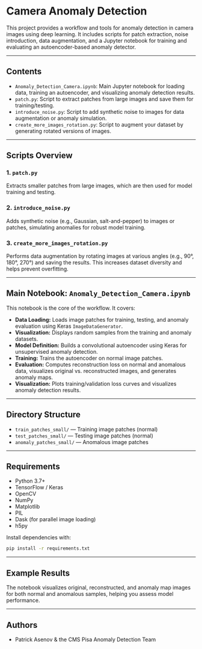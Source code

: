 # Camera Anomaly Detection

This project provides a workflow and tools for anomaly detection in camera images using deep learning. It includes scripts for patch extraction, noise introduction, data augmentation, and a Jupyter notebook for training and evaluating an autoencoder-based anomaly detector.

---

## Contents

- `Anomaly_Detection_Camera.ipynb`: Main Jupyter notebook for loading data, training an autoencoder, and visualizing anomaly detection results.
- `patch.py`: Script to extract patches from large images and save them for training/testing.
- `introduce_noise.py`: Script to add synthetic noise to images for data augmentation or anomaly simulation.
- `create_more_images_rotation.py`: Script to augment your dataset by generating rotated versions of images.

---

## Scripts Overview

### 1. `patch.py`
Extracts smaller patches from large images, which are then used for model training and testing.


### 2. `introduce_noise.py`
Adds synthetic noise (e.g., Gaussian, salt-and-pepper) to images or patches, simulating anomalies for robust model training.


### 3. `create_more_images_rotation.py`
Performs data augmentation by rotating images at various angles (e.g., 90°, 180°, 270°) and saving the results. This increases dataset diversity and helps prevent overfitting.

---

## Main Notebook: `Anomaly_Detection_Camera.ipynb`

This notebook is the core of the workflow. It covers:

- **Data Loading:** Loads image patches for training, testing, and anomaly evaluation using Keras `ImageDataGenerator`.
- **Visualization:** Displays random samples from the training and anomaly datasets.
- **Model Definition:** Builds a convolutional autoencoder using Keras for unsupervised anomaly detection.
- **Training:** Trains the autoencoder on normal image patches.
- **Evaluation:** Computes reconstruction loss on normal and anomalous data, visualizes original vs. reconstructed images, and generates anomaly maps.
- **Visualization:** Plots training/validation loss curves and visualizes anomaly detection results.

---

## Directory Structure

- `train_patches_small/` — Training image patches (normal)
- `test_patches_small/` — Testing image patches (normal)
- `anomaly_patches_small/` — Anomalous image patches

---

## Requirements

- Python 3.7+
- TensorFlow / Keras
- OpenCV
- NumPy
- Matplotlib
- PIL
- Dask (for parallel image loading)
- h5py

Install dependencies with:
```sh
pip install -r requirements.txt
```

---

## Example Results

The notebook visualizes original, reconstructed, and anomaly map images for both normal and anomalous samples, helping you assess model performance.

---

## Authors

- Patrick Asenov & the CMS Pisa Anomaly Detection Team
